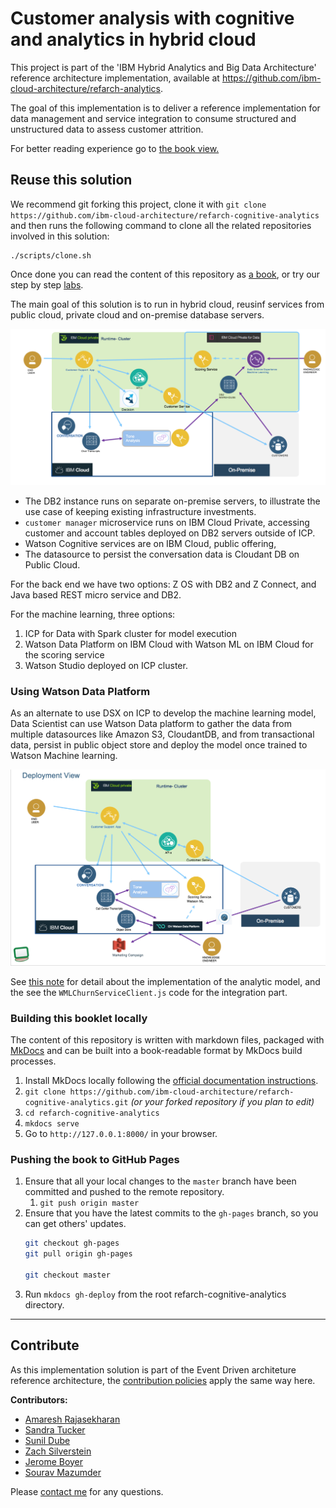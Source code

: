 # Customer analysis with cognitive and analytics in hybrid cloud

This project is part of the 'IBM Hybrid Analytics and Big Data Architecture' reference architecture implementation, available at https://github.com/ibm-cloud-architecture/refarch-analytics.

The goal of this implementation is to deliver a reference implementation for data management and service integration to consume structured and unstructured data to assess customer attrition.

For better reading experience go to [the book view.](http://ibm-cloud-architecture.github.io/refarch-cognitive-analytics)

## Reuse this solution

We recommend git forking this project, clone it with `git clone https://github.com/ibm-cloud-architecture/refarch-cognitive-analytics` and then runs the following command to clone all the related repositories involved in this solution:

```shell
./scripts/clone.sh
```

Once done you can read the content of this repository as [a book](http://ibm-cloud-architecture.github.io/refarch-cognitive-analytics), or try our step by step [labs](docs/labs.md).

The main goal of this solution is to run in hybrid cloud, reusinf services from public cloud, private cloud and on-premise database servers. 

![](docs/deployment-cfg1.png)

* The DB2 instance runs on separate on-premise servers, to illustrate the use case of keeping existing infrastructure investments.
* `customer manager` microservice runs on IBM Cloud Private, accessing customer and account tables deployed on DB2 servers outside of ICP.
* Watson Cognitive services are on IBM Cloud, public offering,
* The datasource to persist the conversation data is Cloudant DB on Public Cloud.

For the back end we have two options: Z OS with DB2 and Z Connect, and Java based REST micro service and DB2.

For the machine learning, three options:
 1. ICP for Data with Spark cluster for model execution
 1. Watson Data Platform on IBM Cloud with Watson ML on IBM Cloud for the scoring service
 1. Watson Studio deployed on ICP cluster.

### Using Watson Data Platform

As an alternate to use DSX on ICP to develop the machine learning model, Data Scientist can use Watson Data platform to gather the data from multiple datasources like Amazon S3, CloudantDB, and from transactional data, persist in public object store and deploy the model once trained to Watson Machine learning.

![](docs/deployment-cfg3.png)

See [this note](docs/ml/README.md) for detail about the implementation of the analytic model, and the see the `WMLChurnServiceClient.js` code for the integration part.

### Building this booklet locally

The content of this repository is written with markdown files, packaged with [MkDocs](https://www.mkdocs.org/) and can be built into a book-readable format by MkDocs build processes.

1. Install MkDocs locally following the [official documentation instructions](https://www.mkdocs.org/#installation).
2. `git clone https://github.com/ibm-cloud-architecture/refarch-cognitive-analytics.git` _(or your forked repository if you plan to edit)_
3. `cd refarch-cognitive-analytics`
4. `mkdocs serve`
5. Go to `http://127.0.0.1:8000/` in your browser.

### Pushing the book to GitHub Pages

1. Ensure that all your local changes to the `master` branch have been committed and pushed to the remote repository.
   1. `git push origin master`
2. Ensure that you have the latest commits to the `gh-pages` branch, so you can get others' updates.
	```bash
	git checkout gh-pages
	git pull origin gh-pages
	
	git checkout master
	```
3. Run `mkdocs gh-deploy` from the root refarch-cognitive-analytics directory.

--- 

## Contribute

As this implementation solution is part of the Event Driven architeture reference architecture, the [contribution policies](./CONTRIBUTING.md) apply the same way here.

**Contributors:**

* [Amaresh Rajasekharan](https://www.linkedin.com/in/amaresh-rajasekharan/)
* [Sandra Tucker](https://www.linkedin.com/in/sandraltucker/)
* [Sunil Dube](https://www.linkedin.com/in/sunil-dube-b861861/)
* [Zach Silverstein](https://www.linkedin.com/in/zsilverstein/)
* [Jerome Boyer](https://www.linkedin.com/in/jeromeboyer/) 
* [Sourav Mazumder](https://www.linkedin.com/in/souravmazumder/)

Please [contact me](mailto:boyerje@us.ibm.com) for any questions.
